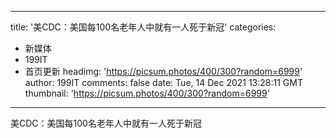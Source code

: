 
---
title: '美CDC：美国每100名老年人中就有一人死于新冠'
categories: 
 - 新媒体
 - 199IT
 - 首页更新
headimg: 'https://picsum.photos/400/300?random=6999'
author: 199IT
comments: false
date: Tue, 14 Dec 2021 13:28:11 GMT
thumbnail: 'https://picsum.photos/400/300?random=6999'
---

<div>   
美CDC：美国每100名老年人中就有一人死于新冠  
</div>
            